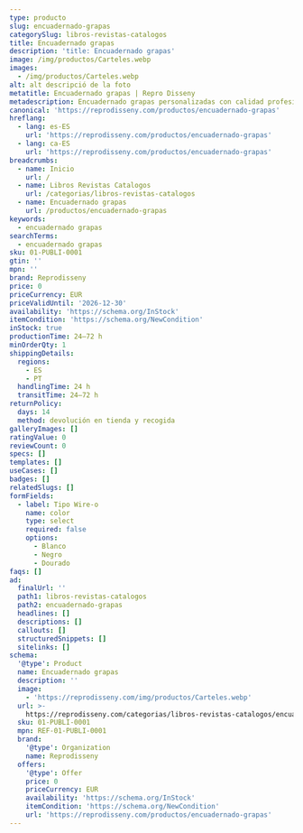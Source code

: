 ```yaml
---
type: producto
slug: encuadernado-grapas
categorySlug: libros-revistas-catalogos
title: Encuadernado grapas
description: 'title: Encuadernado grapas'
image: /img/productos/Carteles.webp
images:
  - /img/productos/Carteles.webp
alt: alt descripció de la foto
metatitle: Encuadernado grapas | Repro Disseny
metadescription: Encuadernado grapas personalizadas con calidad profesional en Cataluña.
canonical: 'https://reprodisseny.com/productos/encuadernado-grapas'
hreflang:
  - lang: es-ES
    url: 'https://reprodisseny.com/productos/encuadernado-grapas'
  - lang: ca-ES
    url: 'https://reprodisseny.com/productos/encuadernado-grapas'
breadcrumbs:
  - name: Inicio
    url: /
  - name: Libros Revistas Catalogos
    url: /categorias/libros-revistas-catalogos
  - name: Encuadernado grapas
    url: /productos/encuadernado-grapas
keywords:
  - encuadernado grapas
searchTerms:
  - encuadernado grapas
sku: 01-PUBLI-0001
gtin: ''
mpn: ''
brand: Reprodisseny
price: 0
priceCurrency: EUR
priceValidUntil: '2026-12-30'
availability: 'https://schema.org/InStock'
itemCondition: 'https://schema.org/NewCondition'
inStock: true
productionTime: 24–72 h
minOrderQty: 1
shippingDetails:
  regions:
    - ES
    - PT
  handlingTime: 24 h
  transitTime: 24–72 h
returnPolicy:
  days: 14
  method: devolución en tienda y recogida
galleryImages: []
ratingValue: 0
reviewCount: 0
specs: []
templates: []
useCases: []
badges: []
relatedSlugs: []
formFields:
  - label: Tipo Wire-o
    name: color
    type: select
    required: false
    options:
      - Blanco
      - Negro
      - Dourado
faqs: []
ad:
  finalUrl: ''
  path1: libros-revistas-catalogos
  path2: encuadernado-grapas
  headlines: []
  descriptions: []
  callouts: []
  structuredSnippets: []
  sitelinks: []
schema:
  '@type': Product
  name: Encuadernado grapas
  description: ''
  image:
    - 'https://reprodisseny.com/img/productos/Carteles.webp'
  url: >-
    https://reprodisseny.com/categorias/libros-revistas-catalogos/encuadernado-grapas
  sku: 01-PUBLI-0001
  mpn: REF-01-PUBLI-0001
  brand:
    '@type': Organization
    name: Reprodisseny
  offers:
    '@type': Offer
    price: 0
    priceCurrency: EUR
    availability: 'https://schema.org/InStock'
    itemCondition: 'https://schema.org/NewCondition'
    url: 'https://reprodisseny.com/productos/encuadernado-grapas'
---
```


